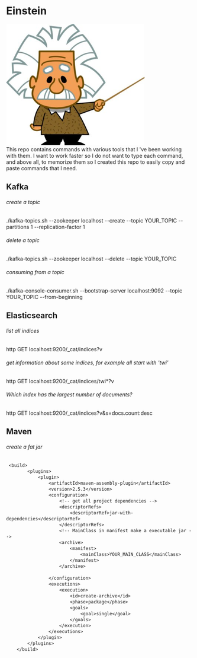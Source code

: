 # Einstein
![Einstein](https://github.com/mostafa-asg/einstein/blob/master/images/einstein.jpg)  
This repo contains commands with various tools that I 've been working with them. I want to work faster so 
I do not want to type each command, and above all, to memorize them so I created this repo to easily 
copy and paste commands that I need.

## Kafka
###### create a topic
./kafka-topics.sh --zookeeper localhost --create --topic YOUR_TOPIC --partitions 1 --replication-factor 1

###### delete a topic
./kafka-topics.sh --zookeeper localhost --delete --topic YOUR_TOPIC

###### consuming from a topic
./kafka-console-consumer.sh --bootstrap-server localhost:9092 --topic YOUR_TOPIC --from-beginning

## Elasticsearch
###### list all indices
http GET localhost:9200/_cat/indices?v

###### get information about some indices, for example all start with 'twi'
http GET localhost:9200/_cat/indices/twi*?v

###### Which index has the largest number of documents?
http GET localhost:9200/_cat/indices?v&s=docs.count:desc

## Maven
###### create a fat jar
```
 <build>
        <plugins>
            <plugin>
                <artifactId>maven-assembly-plugin</artifactId>
                <version>2.5.3</version>
                <configuration>
                    <!-- get all project dependencies -->
                    <descriptorRefs>
                        <descriptorRef>jar-with-dependencies</descriptorRef>
                    </descriptorRefs>
                    <!-- MainClass in manifest make a executable jar -->
                    <archive>
                        <manifest>
                            <mainClass>YOUR_MAIN_CLASS</mainClass>
                        </manifest>
                    </archive>

                </configuration>
                <executions>
                    <execution>
                        <id>create-archive</id>
                        <phase>package</phase>
                        <goals>
                            <goal>single</goal>
                        </goals>
                    </execution>
                </executions>
            </plugin>
        </plugins>
    </build>
```
